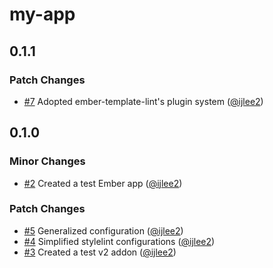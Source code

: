 # my-app

## 0.1.1

### Patch Changes

- [#7](https://github.com/ijlee2/frontend-configs/pull/7) Adopted ember-template-lint's plugin system ([@ijlee2](https://github.com/ijlee2))

## 0.1.0

### Minor Changes

- [#2](https://github.com/ijlee2/frontend-configs/pull/2) Created a test Ember app ([@ijlee2](https://github.com/ijlee2))

### Patch Changes

- [#5](https://github.com/ijlee2/frontend-configs/pull/5) Generalized configuration ([@ijlee2](https://github.com/ijlee2))
- [#4](https://github.com/ijlee2/frontend-configs/pull/4) Simplified stylelint configurations ([@ijlee2](https://github.com/ijlee2))
- [#3](https://github.com/ijlee2/frontend-configs/pull/3) Created a test v2 addon ([@ijlee2](https://github.com/ijlee2))
